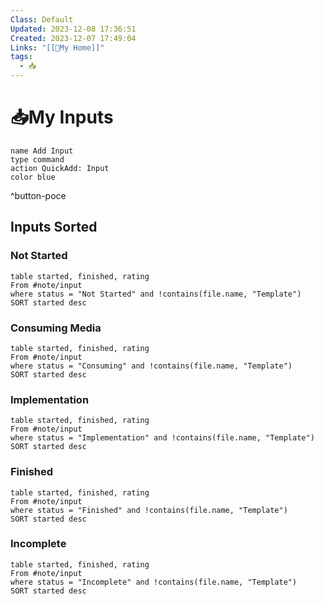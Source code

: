 ```yaml
---
Class: Default
Updated: 2023-12-08 17:36:51
Created: 2023-12-07 17:49:04
Links: "[[🏡My Home]]"
tags:
  - 📥
---
```



# 📥My Inputs

```button
name Add Input
type command
action QuickAdd: Input
color blue
```
^button-poce


## Inputs Sorted
### Not Started 
```dataview
table started, finished, rating
From #note/input 
where status = "Not Started" and !contains(file.name, "Template")
SORT started desc
```
### Consuming Media 
```dataview
table started, finished, rating
From #note/input 
where status = "Consuming" and !contains(file.name, "Template")
SORT started desc
```
### Implementation 
```dataview
table started, finished, rating
From #note/input 
where status = "Implementation" and !contains(file.name, "Template")
SORT started desc
```

### Finished 
```dataview
table started, finished, rating
From #note/input 
where status = "Finished" and !contains(file.name, "Template")
SORT started desc
```

### Incomplete 
```dataview
table started, finished, rating
From #note/input 
where status = "Incomplete" and !contains(file.name, "Template")
SORT started desc
```

